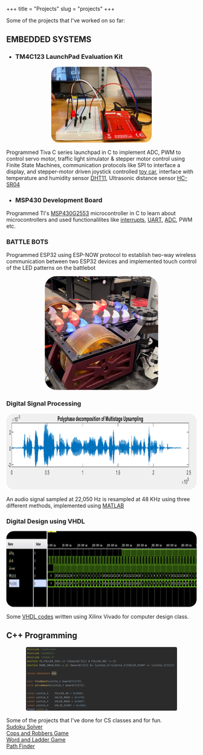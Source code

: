 +++
title = "Projects"
slug = "projects"
+++

Some of the projects that I've worked on so far:

## EMBEDDED SYSTEMS 

- ### TM4C123 LaunchPad Evaluation Kit 

 <!--- ![TM4C123GH LaunchPad](/images/tiva.jpg) -->

<center>
 <img src="/images/tiva.jpg" alt="Tiva C" style="height: 200px; width: 200 px; border-radius:20px"/>
 </center>

Programmed Tiva C series launchpad in C to implement ADC,  PWM to control servo motor, traffic light simulator & stepper motor control using Finite State Machines, communication protocols like SPI to interface a display, and stepper-motor driven joystick controlled [toy car](https://github.com/yosapkota/Embedded-Projects/tree/main/Stepper_Motor_Car), interface with temperature and humidity sensor [DHT11](https://github.com/yosapkota/Embedded-Projects/tree/main/DHT11), Ultrasonic distance sensor [HC-SR04](https://github.com/yosapkota/Embedded-Projects/tree/main/HC-SR04%20Distance%20Sensor)

- ### MSP430 Development Board
Programmed TI's [MSP430G2553](https://www.ti.com/product/MSP430G2553) microcontroller in C to learn about microcontrollers and used functionalilites like [interrupts](https://github.com/yosapkota/MSP430-Projects/tree/main/Lab4), [UART](https://github.com/yosapkota/MSP430-Projects/tree/main/Lab5), [ADC](https://github.com/yosapkota/MSP430-Projects/tree/main/ADC), PWM etc.


### BATTLE BOTS
Programmed ESP32 using ESP-NOW protocol to establish two-way wireless communication between two ESP32 devices and implemented touch control of the LED patterns on the battlebot

<!-- ![Battle Bot](/images/battlebot.jpg) -->


<center>
 <img src="/images/battlebot.jpg" alt="Battlebot" style="height: 300px; width:300px;border-radius: 30px"/>
 </center>

### Digital Signal Processing

<center>
 <img src="/images/DSP.png" alt="Signal Processing" style="height: 200px; width: 500 px; border-radius:20px"/>
 </center>

An audio signal sampled at 22,050 Hz is resampled at 48 KHz using three different methods, implemented using [MATLAB](https://github.com/yosapkota/Sampling-Rate-Conversion)

### Digital Design using VHDL
<center>
 <img src="/images/counter.png" alt="VHDL Example" style="height: 200px; width: 200 px; border-radius:20px"/>
 </center>

Some [VHDL codes](https://github.com/yosapkota/VHDL-Examples) written using Xilinx Vivado for computer design class.

## C++ Programming

<center>
<a href="https://github.com/yosapkota/Sudoku-Solver"><img src="/images/sudokusolver.png" alt="ConvexHull" style="width: 400px; height: 175x;
border-radius: 4px "></a>
</center>

Some of the projects that I've done for CS classes and for fun.\
[Sudoku Solver](https://github.com/yosapkota/Sudoku-Solver) \
 [Cops and Robbers Game](https://github.com/yosapkota/Cops-and-Robbers)\
[Word and Ladder Game](https://github.com/yosapkota/Words-and-Ladders-Game)\
[Path Finder](https://github.com/yosapkota/Pathfinder)
